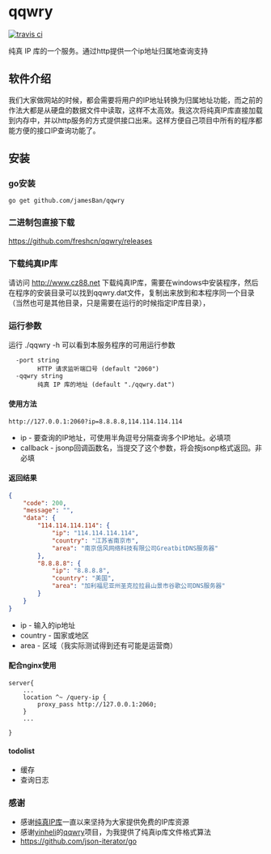# qqwry 

[![travis ci](https://travis-ci.org/freshcn/qqwry.svg?branch=master)](https://travis-ci.org/freshcn/qqwry)

纯真 IP 库的一个服务。通过http提供一个ip地址归属地查询支持

## 软件介绍

我们大家做网站的时候，都会需要将用户的IP地址转换为归属地址功能，而之前的作法大都是从硬盘的数据文件中读取，这样不太高效。我这次将纯真IP库直接加载到内存中，并以http服务的方式提供接口出来。这样方便自己项目中所有的程序都能方便的接口IP查询功能了。

## 安装

### go安装

```
go get github.com/jamesBan/qqwry
```
### 二进制包直接下载

https://github.com/freshcn/qqwry/releases

### 下载纯真IP库
请访问 http://www.cz88.net 下载纯真IP库，需要在windows中安装程序，然后在程序的安装目录可以找到qqwry.dat文件，复制出来放到和本程序同一个目录（当然也可是其他目录，只是需要在运行的时候指定IP库目录），

### 运行参数

运行 ./qqwry -h 可以看到本服务程序的可用运行参数

```
  -port string
    	HTTP 请求监听端口号 (default "2060")
  -qqwry string
    	纯真 IP 库的地址 (default "./qqwry.dat")
```

#### 使用方法
```
http://127.0.0.1:2060?ip=8.8.8.8,114.114.114.114
```

* ip - 要查询的IP地址，可使用半角逗号分隔查询多个IP地址。必填项
* callback - jsonp回调函数名，当提交了这个参数，将会按jsonp格式返回。非必填

#### 返回结果 

```json
{
    "code": 200,
    "message": "",
    "data": {
        "114.114.114.114": {
            "ip": "114.114.114.114",
            "country": "江苏省南京市",
            "area": "南京信风网络科技有限公司GreatbitDNS服务器"
        },
        "8.8.8.8": {
            "ip": "8.8.8.8",
            "country": "美国",
            "area": "加利福尼亚州圣克拉拉县山景市谷歌公司DNS服务器"
        }
    }
}
```
* ip - 输入的ip地址
* country - 国家或地区
* area - 区域（我实际测试得到还有可能是运营商）

#### 配合nginx使用
```code
server{
    ...
    location ^~ /query-ip {
        proxy_pass http://127.0.0.1:2060;
    }
    ...
    
}
```

#### todolist
- 缓存
- 查询日志

### 感谢

* 感谢[纯真IP库](http://www.cz88.net)一直以来坚持为大家提供免费的IP库资源
* 感谢[yinheli](https://github.com/yinheli)的[qqwry](https://github.com/yinheli/qqwry)项目，为我提供了纯真ip库文件格式算法
* https://github.com/json-iterator/go
